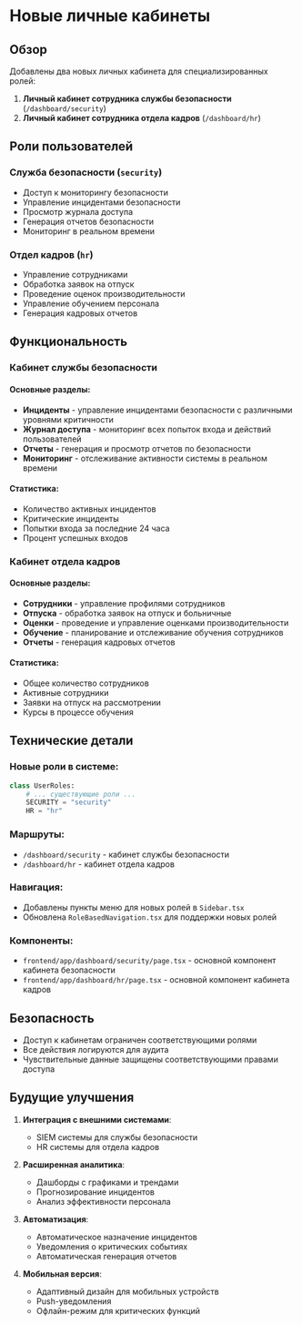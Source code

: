 # Новые личные кабинеты

## Обзор

Добавлены два новых личных кабинета для специализированных ролей:

1. **Личный кабинет сотрудника службы безопасности** (`/dashboard/security`)
2. **Личный кабинет сотрудника отдела кадров** (`/dashboard/hr`)

## Роли пользователей

### Служба безопасности (`security`)
- Доступ к мониторингу безопасности
- Управление инцидентами безопасности
- Просмотр журнала доступа
- Генерация отчетов безопасности
- Мониторинг в реальном времени

### Отдел кадров (`hr`)
- Управление сотрудниками
- Обработка заявок на отпуск
- Проведение оценок производительности
- Управление обучением персонала
- Генерация кадровых отчетов

## Функциональность

### Кабинет службы безопасности

#### Основные разделы:
- **Инциденты** - управление инцидентами безопасности с различными уровнями критичности
- **Журнал доступа** - мониторинг всех попыток входа и действий пользователей
- **Отчеты** - генерация и просмотр отчетов по безопасности
- **Мониторинг** - отслеживание активности системы в реальном времени

#### Статистика:
- Количество активных инцидентов
- Критические инциденты
- Попытки входа за последние 24 часа
- Процент успешных входов

### Кабинет отдела кадров

#### Основные разделы:
- **Сотрудники** - управление профилями сотрудников
- **Отпуска** - обработка заявок на отпуск и больничные
- **Оценки** - проведение и управление оценками производительности
- **Обучение** - планирование и отслеживание обучения сотрудников
- **Отчеты** - генерация кадровых отчетов

#### Статистика:
- Общее количество сотрудников
- Активные сотрудники
- Заявки на отпуск на рассмотрении
- Курсы в процессе обучения

## Технические детали

### Новые роли в системе:
```python
class UserRoles:
    # ... существующие роли ...
    SECURITY = "security"
    HR = "hr"
```

### Маршруты:
- `/dashboard/security` - кабинет службы безопасности
- `/dashboard/hr` - кабинет отдела кадров

### Навигация:
- Добавлены пункты меню для новых ролей в `Sidebar.tsx`
- Обновлена `RoleBasedNavigation.tsx` для поддержки новых ролей

### Компоненты:
- `frontend/app/dashboard/security/page.tsx` - основной компонент кабинета безопасности
- `frontend/app/dashboard/hr/page.tsx` - основной компонент кабинета кадров

## Безопасность

- Доступ к кабинетам ограничен соответствующими ролями
- Все действия логируются для аудита
- Чувствительные данные защищены соответствующими правами доступа

## Будущие улучшения

1. **Интеграция с внешними системами**:
   - SIEM системы для службы безопасности
   - HR системы для отдела кадров

2. **Расширенная аналитика**:
   - Дашборды с графиками и трендами
   - Прогнозирование инцидентов
   - Анализ эффективности персонала

3. **Автоматизация**:
   - Автоматическое назначение инцидентов
   - Уведомления о критических событиях
   - Автоматическая генерация отчетов

4. **Мобильная версия**:
   - Адаптивный дизайн для мобильных устройств
   - Push-уведомления
   - Офлайн-режим для критических функций
